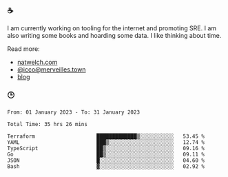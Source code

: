 ### ☕

I am currently working on tooling for the internet and promoting SRE. I am also writing some books and hoarding some data. I like thinking about time. 

Read more:

 - [natwelch.com](https://natwelch.com)
 - [@icco@merveilles.town](https://merveilles.town/@icco)
 - [blog](https://writing.natwelch.com)

### 🕒

<!--START_SECTION:waka-->

```text
From: 01 January 2023 - To: 31 January 2023

Total Time: 35 hrs 26 mins

Terraform                    █████████████▒░░░░░░░░░░░   53.45 %
YAML                         ███▒░░░░░░░░░░░░░░░░░░░░░   12.74 %
TypeScript                   ██▒░░░░░░░░░░░░░░░░░░░░░░   09.16 %
Go                           ██▒░░░░░░░░░░░░░░░░░░░░░░   09.11 %
JSON                         █░░░░░░░░░░░░░░░░░░░░░░░░   04.60 %
Bash                         ▓░░░░░░░░░░░░░░░░░░░░░░░░   02.92 %
```

<!--END_SECTION:waka-->
